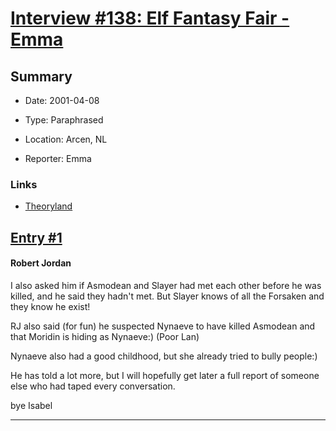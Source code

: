 # [Interview #138: Elf Fantasy Fair - Emma](https://www.theoryland.com/intvmain.php?i=138)

## Summary

- Date: 2001-04-08

- Type: Paraphrased

- Location: Arcen, NL

- Reporter: Emma

### Links

- [Theoryland](http://theoryland.yuku.com/reply/88497/t/Fantasy-Fair-Questions.html#reply-88497)


## [Entry #1](https://www.theoryland.com/intvmain.php?i=138#1)

#### Robert Jordan

I also asked him if Asmodean and Slayer had met each other before he was killed, and he said they hadn't met.
But Slayer knows of all the Forsaken and they know he exist!

RJ also said (for fun) he suspected Nynaeve to have killed Asmodean and that Moridin is hiding as Nynaeve:)
(Poor Lan)

Nynaeve also had a good childhood, but she already tried to bully people:)

He has told a lot more, but I will hopefully get later a full report of someone else who had taped every conversation.

bye Isabel


---

